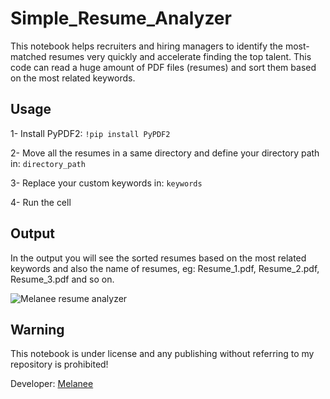 # Simple_Resume_Analyzer


This notebook helps recruiters and hiring managers to identify the most-matched resumes very quickly and accelerate finding the top talent. This code can read a huge amount of PDF files (resumes) and sort them based on the most related keywords.


## Usage

1- Install PyPDF2: ``` !pip install PyPDF2 ```

2- Move all the resumes in a same directory  and define your directory path in: ``` directory_path ```

3- Replace your custom keywords in: ``` keywords ```

4- Run the cell

## Output
In the output you will see the sorted resumes based on the most related keywords and also the name of resumes, eg: Resume_1.pdf, Resume_2.pdf, Resume_3.pdf and so on.

![Melanee resume analyzer](https://github.com/user-attachments/assets/4346c92a-8b89-45e7-b92a-773a82d91d25)


## Warning

This notebook is under license and any publishing without referring to my repository is prohibited!

Developer: [Melanee](https://github.com/Melanee-Melanee/Resume_Analyzer)
